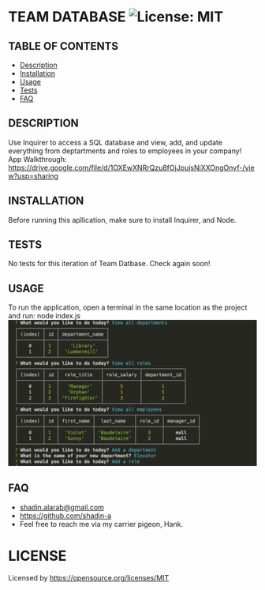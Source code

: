 
  # TEAM DATABASE ![License: MIT](https://img.shields.io/badge/License-MIT-yellow.svg)

  ## TABLE OF CONTENTS
  * [Description](#description)
  * [Installation](#installation)
  * [Usage](#usage)
  * [Tests](#tests)
  * [FAQ](#faq)


  ## DESCRIPTION
  Use Inquirer to access a SQL database and view, add, and update everything from deptartments and roles to employees in your company!
  </br> App Walkthrough: https://drive.google.com/file/d/1OXEwXNRrQzu8fOjJpujsNiXXOngOnyf-/view?usp=sharing

  ## INSTALLATION
 Before running this apllication, make sure to install Inquirer, and Node.

  ## TESTS
No tests for this iteration of Team Datbase. Check again soon!

  ## USAGE
  To run the application, open a terminal in the same location as the project and run:
      node index.js
  ![App in Use](assets/images/module12_screenshot.png)

  ## FAQ
  * shadin.alarab@gmail.com
  * https://github.com/shadin-a
  * Feel free to reach me via my carrier pigeon, Hank.

  # LICENSE
  
  Licensed by https://opensource.org/licenses/MIT